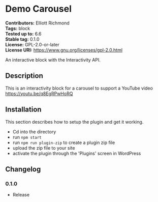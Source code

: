 # Demo Carousel #
**Contributors:**      Elliott Richmond  
**Tags:**              block  
**Tested up to:**      6.6  
**Stable tag:**        0.1.0  
**License:**           GPL-2.0-or-later  
**License URI:**       https://www.gnu.org/licenses/gpl-2.0.html  

An interactive block with the Interactivity API.

## Description ##

This is an interactivity block for a carousel to support a YouTube video https://youtu.be/q8EgRPwHoRQ

## Installation ##

This section describes how to setup the plugin and get it working.

* Cd into the directory
* run `npm start`
* run `npm run plugin-zip` to create a plugin zip file
* upload the zip file to your site
* activate the plugin through the 'Plugins' screen in WordPress

## Changelog ##

### 0.1.0 ###
* Release

